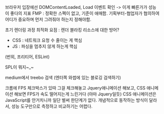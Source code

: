 브라우저 입장에선 DOMContentLoaded, Load 이벤트 확인 -> 이게 빠른가가 성능이 좋다의 지표
FMP : 정확한 스펙이 없고, 기준이 애매함. 기획부터-협업자가 협의하여 어디가 중요하며 먼저 그려줘야 하는지 정해야함.

초기 렌더링 과정 최적화 요점 : 렌더 블라킹 리소스에 대한 방어?
- CSS : 네트워크 요청 수 줄이는 게 핵심
- JS : 파싱을 멈추지 않게 하는게 핵심

(번외, 프리티어, ESLint)

SPL이 뭐지~_~

medium에서 treebo 검색
(엔터쪽 와썹에 있는 블로깅 검색하기)

크롬에 FPS 체크박스가 있따
그걸 체크해놓고 Jquery애니메이션 해보고, CSS 애니메이션 해보면 FPS가 속도 떨어지는게 느린거다 (아마 Jquery일듯)
CSS 애니메이션은 JavaScript를 안거치니까 일단 벌써 한단계가 없다.
개념적으로 동작하는 방식이 달라서, 성능 도구만으로 측정하고 비교하기는 어렵다.